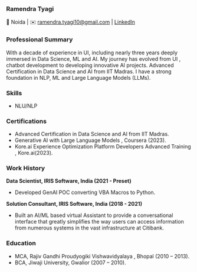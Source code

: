 ###  Ramendra Tyagi 
📍 Noida | ✉️ ramendra.tyagi10@gmail.com | [LinkedIn](https://www.linkedin.com/in/ramendra-tyagi-47796a59/)
### Professional Summary
With a decade of experience in UI, including nearly three years deeply immersed in Data Science, ML and AI. My journey has evolved from UI , chatbot development to developing innovative AI projects. Advanced Certification in Data Science and AI from IIT Madras. I have a strong foundation in NLP, ML and Large Language Models (LLMs).
### Skills
- NLU/NLP
### Certifications
- Advanced Certification in Data Science and AI from IIT Madras.
- Generative AI with Large Language Models , Coursera (2023).
- Kore.ai Experience Optimization Platform Developers Advanced Training , Kore.ai(2023).

###  Work History
**Data Scientist, IRIS Software, India (2021 - Preset)**
  - Developed GenAI POC converting VBA Macros to Python.

**Solution Consultant, IRIS Software, India (2018 - 2021)**
- Built an AI/ML based virtual Assistant to provide a conversational interface that greatly simplifies the way users can access information from numerous systems in the vast infrastructure at Citibank.

### Education
- MCA, Rajiv Gandhi Proudyogiki Vishwavidyalaya , Bhopal (2010 – 2013).
- BCA, Jiwaji University, Gwalior (2007 – 2010).

